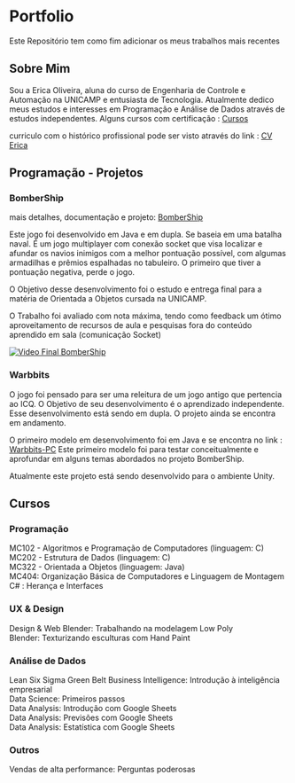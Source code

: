 # Portfolio
Este Repositório tem como fim adicionar os meus trabalhos mais recentes

## Sobre Mim  

Sou a Erica Oliveira, aluna do curso de Engenharia de Controle e Automação na UNICAMP e entusiasta de Tecnologia. 
Atualmente dedico meus estudos e interesses em Programação e Análise de Dados através de estudos independentes.
Alguns cursos com certificação : [Cursos](https://github.com/lynapax/Portfolio#cursos)

curriculo com o histórico profissional pode ser visto através do link : [CV Erica](https://github.com/lynapax/Portfolio/blob/main/curriculo%20-%20Erica%20Yuri%20Nunes%20de%20Oliveira%20(1).pdf)


## Programação - Projetos

### BomberShip 

mais detalhes, documentação e projeto: [BomberShip](https://github.com/e196486/TimEca/blob/master/BomberShip/README.md)

Este jogo foi desenvolvido em Java e em dupla. Se baseia em uma batalha naval.
É um jogo multiplayer com conexão socket que visa localizar e afundar os navios inimigos com a melhor pontuação possível, com algumas armadilhas e prêmios espalhadas no tabuleiro. O primeiro que tiver a pontuação negativa, perde o jogo. 

O Objetivo desse desenvolvimento foi o estudo e entrega final para a matéria de Orientada a Objetos cursada na UNICAMP. 

O Trabalho foi avaliado com nota máxima, tendo como feedback um ótimo aproveitamento de recursos de aula e pesquisas fora do conteúdo aprendido em sala (comunicação Socket)

[![Video Final BomberShip](http://img.youtube.com/vi/GAyS4o4REPg/0.jpg)](https://youtu.be/GAyS4o4REPg)

### Warbbits 

O jogo foi pensado para ser uma releitura de um jogo antigo que pertencia ao ICQ. 
O Objetivo de seu desenvolvimento é o aprendizado independente. Esse desenvolvimento está sendo em dupla. O projeto ainda se encontra em andamento. 

O primeiro modelo em desenvolvimento foi em Java e se encontra no link : 
[Warbbits-PC](https://github.com/Mauxin/Warbbits-PC)
Este primeiro modelo foi para testar conceitualmente e aprofundar em alguns temas abordados no projeto BomberShip. 

Atualmente este projeto está sendo desenvolvido para o ambiente Unity.


## Cursos 

### Programação 
  
 MC102 - Algoritmos e Programação de Computadores (linguagem: C)  
 MC202 - Estrutura de Dados (linguagem: C)  
 MC322 - Orientada a Objetos (linguagem: Java)  
 MC404: Organização Básica de Computadores e Linguagem de Montagem  
 C# : Herança e Interfaces 
 
 ### UX & Design
 
 Design & Web 
 Blender: Trabalhando na modelagem Low Poly  
 Blender: Texturizando esculturas com Hand Paint  
 
 
 ### Análise de Dados 
 
 Lean Six Sigma Green Belt 
 Business Intelligence: Introdução à inteligência empresarial  
 Data Science: Primeiros passos  
 Data Analysis: Introdução com Google Sheets  
 Data Analysis: Previsões com Google Sheets  
 Data Analysis: Estatística com Google Sheets 
 
 ### Outros 

 Vendas de alta performance: Perguntas poderosas  
